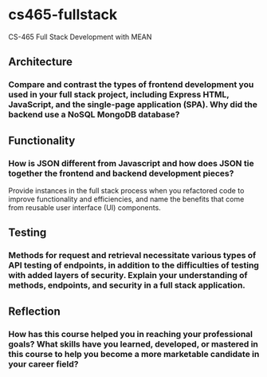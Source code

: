 # cs465-fullstack
CS-465 Full Stack Development with MEAN


## Architecture
### Compare and contrast the types of frontend development you used in your full stack project, including Express HTML, JavaScript, and the single-page application (SPA). Why did the backend use a NoSQL MongoDB database?


## Functionality
### How is JSON different from Javascript and how does JSON tie together the frontend and backend development pieces?
Provide instances in the full stack process when you refactored code to improve functionality and efficiencies, and name the benefits that come from reusable user interface (UI) components.


## Testing
### Methods for request and retrieval necessitate various types of API testing of endpoints, in addition to the difficulties of testing with added layers of security. Explain your understanding of methods, endpoints, and security in a full stack application.


## Reflection
### How has this course helped you in reaching your professional goals? What skills have you learned, developed, or mastered in this course to help you become a more marketable candidate in your career field?
